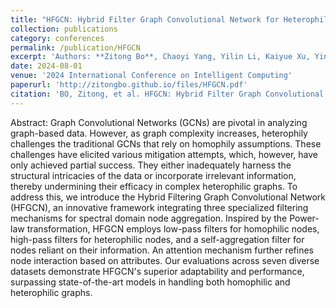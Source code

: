 ```yaml
---
title: "HFGCN: Hybrid Filter Graph Convolutional Network for Heterophilic Graphs"
collection: publications
category: conferences
permalink: /publication/HFGCN
excerpt: 'Authors: **Zitong Bo**, Chaoyi Yang, Yilin Li, Kaiyue Xu, Ying Qiao, Chang Lengand Hongan Wang'
date: 2024-08-01
venue: '2024 International Conference on Intelligent Computing'
paperurl: 'http://zitongbo.github.io/files/HFGCN.pdf'
citation: 'BO, Zitong, et al. HFGCN: Hybrid Filter Graph Convolutional Network for Heterophilic Graphs. In: International Conference on Intelligent Computing. Singapore: Springer Nature Singapore, 2024. p. 439-450.'
---
```


Abstract: Graph Convolutional Networks (GCNs) are pivotal in analyzing graph-based data. However, as graph complexity increases, heterophily challenges the traditional GCNs that rely on homophily assumptions.  These challenges have elicited various mitigation attempts, which, however, have only achieved partial success. They either inadequately harness the structural intricacies of the data or incorporate irrelevant information, thereby undermining their efficacy in complex heterophilic graphs. To address this, we introduce the Hybrid Filtering Graph Convolutional Network (HFGCN), an innovative framework integrating three specialized filtering mechanisms for spectral domain node aggregation. Inspired by the Power-law transformation, HFGCN employs low-pass filters for homophilic nodes, high-pass filters for heterophilic nodes, and a self-aggregation filter for nodes reliant on their information. An attention mechanism further refines node interaction based on attributes. Our evaluations across seven diverse datasets demonstrate HFGCN's superior adaptability and performance, surpassing state-of-the-art models in handling both homophilic and heterophilic graphs.
